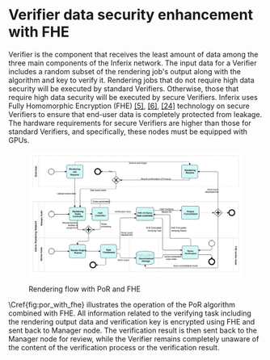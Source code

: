 # Verifier data security enhancement with FHE

Verifier is the component that receives the least amount of data among the three main components of the Inferix network. The input data for a Verifier includes a random subset of the rendering job's output along with the algorithm and key to verify it. Rendering jobs that do not require high data security will be executed by standard Verifiers. Otherwise, those that require high data security will be executed by secure Verifiers. Inferix uses Fully Homomorphic Encryption (FHE) [\[5\]](../../references.md#5), [\[6\]](../../references.md#6), [\[24\]](../../references.md#24) technology on secure Verifiers to ensure that end-user data is completely protected from leakage. The hardware requirements for secure Verifiers are higher than those for standard Verifiers, and specifically, these nodes must be equipped with GPUs.

<figure><img src="../../../.gitbook/assets/por-with-fhe.svg" alt=""><figcaption><p>Rendering flow with PoR and FHE</p></figcaption></figure>

\Cref{fig:por\_with\_fhe} illustrates the operation of the PoR algorithm combined with FHE. All information related to the verifying task including the rendering output data and verification key is encrypted using FHE and sent back to Manager node. The verification result is then sent back to the Manager node for review, while the Verifier remains completely unaware of the content of the verification process or the verification result.
